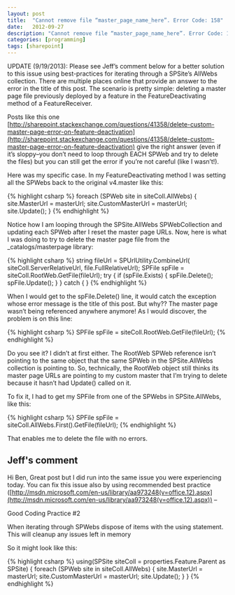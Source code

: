 ```yaml
---
layout: post
title:  "Cannot remove file “master_page_name_here”. Error Code: 158"
date:   2012-09-27
description: "Cannot remove file “master_page_name_here”. Error Code: 158"
categories: [programming]
tags: [sharepoint]
---
```

  UPDATE (9/19/2013):
  Please see Jeff’s comment below for a better solution to this issue using best-practices for iterating through a SPSite’s AllWebs collection.
  There are multiple places online that provide an answer to the error in the title of this post. The scenario is pretty simple: deleting a master page file previously deployed by a feature in the FeatureDeactivating method of a FeatureReceiver.

Posts like this one [http://sharepoint.stackexchange.com/questions/41358/delete-custom-master-page-error-on-feature-deactivation](http://sharepoint.stackexchange.com/questions/41358/delete-custom-master-page-error-on-feature-deactivation) give the right answer (even if it’s sloppy–you don’t need to loop through EACH SPWeb and try to delete the files) but you can still get the error if you’re not careful (like I wasn’t!).

Here was my specific case. In my FeatureDeactivating method I was setting all the SPWebs back to the original v4.master like this:

{% highlight csharp %}
foreach (SPWeb site in siteColl.AllWebs)
{
  site.MasterUrl = masterUrl;
  site.CustomMasterUrl = masterUrl;
  site.Update();
}
{% endhighlight %}

Notice how I am looping through the SPSite.AllWebs SPWebCollection and updating each SPWeb after I reset the master page URLs. Now, here is what I was doing to try to delete the master page file from the _catalogs/masterpage library:

{% highlight csharp %}
string fileUrl = SPUrlUtility.CombineUrl(
  siteColl.ServerRelativeUrl,
  file.FullRelativeUrl);
SPFile spFile = siteColl.RootWeb.GetFile(fileUrl);
try
{
  if (spFile.Exists)
  {
    spFile.Delete();
    spFile.Update();
  }
}
catch { }
{% endhighlight %}

When I would get to the spFile.Delete() line, it would catch the exception whose error message is the title of this post. But why?? The master page wasn’t being referenced anywhere anymore! As I would discover, the problem is on this line:

{% highlight csharp %}
SPFile spFile = siteColl.RootWeb.GetFile(fileUrl);
{% endhighlight %}

Do you see it? I didn’t at first either. The RootWeb SPWeb reference isn’t pointing to the same object that the same SPWeb in the SPSite.AllWebs collection is pointing to. So, technically, the RootWeb object still thinks its master page URLs are pointing to my custom master that I’m trying to delete because it hasn’t had Update() called on it.

To fix it, I had to get my SPFile from one of the SPWebs in SPSite.AllWebs, like this:

{% highlight csharp %}
SPFile spFile = siteColl.AllWebs.First().GetFile(fileUrl);
{% endhighlight %}

That enables me to delete the file with no errors.

## Jeff's comment
Hi Ben,
Great post but I did run into the same issue you were experiencing today. You can fix this issue also by using recommended best practice ([http://msdn.microsoft.com/en-us/library/aa973248(v=office.12).aspx](http://msdn.microsoft.com/en-us/library/aa973248(v=office.12).aspx)) –

Good Coding Practice #2

When iterating through SPWebs dispose of items with the using statement. This will cleanup any issues left in memory

So it might look like this:

{% highlight csharp %}
using(SPSite siteColl = properties.Feature.Parent as SPSite)
{
  foreach (SPWeb site in siteColl.AllWebs)
  {
    site.MasterUrl = masterUrl; site.CustomMasterUrl = masterUrl; site.Update();
  }
}
{% endhighlight %}
